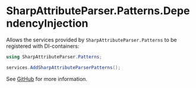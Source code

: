 # SharpAttributeParser.Patterns.DependencyInjection

Allows the services provided by `SharpAttributeParser.Patterns` to be registered with DI-containers:

```csharp
using SharpAttributeParser.Patterns;

services.AddSharpAttributeParserPatterns();
```

See [GitHub](https://github.com/SharpAttributeParser/SharpAttributeParser.Patterns) for more information.
